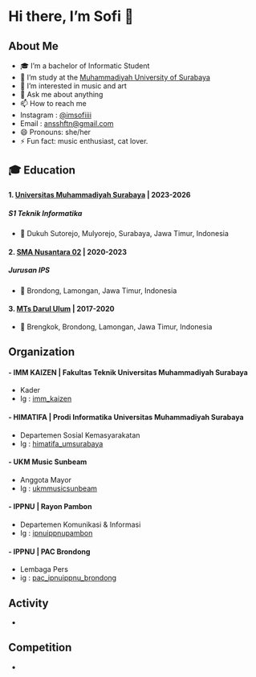 # Hi there, I’m Sofi 👋
## About Me
- 🎓 I’m a bachelor of Informatic Student
- 🏫 I’m study at the [Muhammadiyah University of Surabaya](https://www.um-surabaya.ac.id/)
- 👀 I’m interested in music and art
- 💬 Ask me about anything
- 📫 How to reach me
- Instagram : [@imsofiiii](https://www.instagram.com/im_sofiiii_/profilecard/?igsh=MTRzMW84MDNtNHExNw==)
- Email : ansshftn@gmail.com
- 😄 Pronouns: she/her
- ⚡ Fun fact: music enthusiast, cat lover.

## 🎓 Education
#### 1. [Universitas Muhammadiyah Surabaya](https://www.um-surabaya.ac.id/) | 2023-2026
##### S1 Teknik Informatika
- 📍 Dukuh Sutorejo, Mulyorejo, Surabaya, Jawa Timur, Indonesia

#### 2. [SMA Nusantara 02]() | 2020-2023
##### Jurusan IPS
- 📍 Brondong, Lamongan, Jawa Timur, Indonesia

#### 3. [MTs Darul Ulum]() | 2017-2020
- 📍 Brengkok, Brondong, Lamongan, Jawa Timur, Indonesia

## Organization
#### - IMM KAIZEN | Fakultas Teknik Universitas Muhammadiyah Surabaya
- Kader
- Ig : [imm_kaizen](https://www.instagram.com/imm_kaizen/profilecard/?igsh=MTZ0Z29ic2pxMDk2Ng==)

#### - HIMATIFA | Prodi Informatika Universitas Muhammadiyah Surabaya
- Departemen Sosial Kemasyarakatan
- Ig : [himatifa_umsurabaya](https://www.instagram.com/himatifa_umsurabaya/profilecard/?igsh=MXJ3bW01ZDBpb3dx)

#### - UKM Music Sunbeam
- Anggota Mayor
- Ig : [ukmmusicsunbeam](https://www.instagram.com/ukmmusiksunbeam/profilecard/?igsh=ZnM5N2dneTlhZmMx)

#### - IPPNU | Rayon Pambon
- Departemen Komunikasi & Informasi
- Ig : [ipnuippnupambon](https://www.instagram.com/ipnuippnupambon/profilecard/?igsh=MWdnOWloOTI2M2h3Zg==)

#### - IPPNU | PAC Brondong
- Lembaga Pers
- ig : [pac_ipnuippnu_brondong](https://www.instagram.com/pac_ipnuippnu_brondong/profilecard/?igsh=MXgzMHRzNWV6OW8yYQ==)


## Activity
-
## Competition
- 
